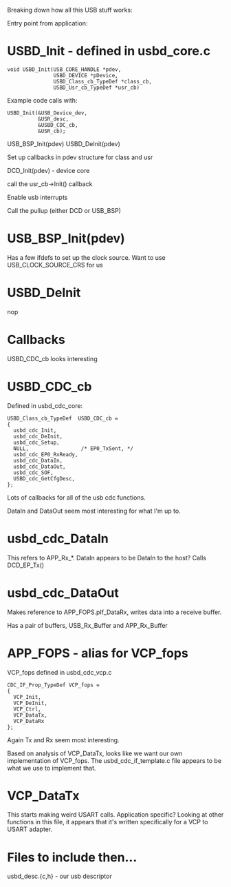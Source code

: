 Breaking down how all this USB stuff works:

Entry point from application:

# USBD_Init - defined in usbd_core.c

    void USBD_Init(USB_CORE_HANDLE *pdev,
                   USBD_DEVICE *pDevice,                  
                   USBD_Class_cb_TypeDef *class_cb, 
                   USBD_Usr_cb_TypeDef *usr_cb)

Example code calls with:

    USBD_Init(&USB_Device_dev,
              &USR_desc,
              &USBD_CDC_cb,
              &USR_cb);
    
USB_BSP_Init(pdev)
USBD_DeInit(pdev)

Set up callbacks in pdev structure for class and usr

DCD_Init(pdev) - device core

call the usr_cb->Init() callback

Enable usb interrupts

Call the pullup (either DCD or USB_BSP)

# USB_BSP_Init(pdev)

Has a few ifdefs to set up the clock source. Want to use USB_CLOCK_SOURCE_CRS for us

# USBD_DeInit

nop

# Callbacks

USBD_CDC_cb looks interesting

# USBD_CDC_cb

Defined in usbd_cdc_core:

    USBD_Class_cb_TypeDef  USBD_CDC_cb = 
    {
      usbd_cdc_Init,
      usbd_cdc_DeInit,
      usbd_cdc_Setup,
      NULL,                 /* EP0_TxSent, */
      usbd_cdc_EP0_RxReady,
      usbd_cdc_DataIn,
      usbd_cdc_DataOut,
      usbd_cdc_SOF,    
      USBD_cdc_GetCfgDesc,
    };
    
Lots of callbacks for all of the usb cdc functions.

DataIn and DataOut seem most interesting for what I'm up to.

# usbd_cdc_DataIn

This refers to APP_Rx_*. DataIn appears to be DataIn to the host? Calls DCD_EP_Tx()

# usbd_cdc_DataOut

Makes reference to APP_FOPS.pIf_DataRx, writes data into a receive buffer.

Has a pair of buffers, USB_Rx_Buffer and APP_Rx_Buffer

# APP_FOPS - alias for VCP_fops

VCP\_fops defined in usbd\_cdc\_vcp.c

    CDC_IF_Prop_TypeDef VCP_fops = 
    {
      VCP_Init,
      VCP_DeInit,
      VCP_Ctrl,
      VCP_DataTx,
      VCP_DataRx
    };
    
Again Tx and Rx seem most interesting.

Based on analysis of VCP\_DataTx, looks like we want our own
implementation of VCP\_fops. The usbd\_cdc\_if\_template.c file
appears to be what we use to implement that.

# VCP_DataTx

This starts making weird USART calls. Application specific? Looking at
other functions in this file, it appears that it's written
specifically for a VCP to USART adapter.

# Files to include then...

usbd_desc.{c,h} - our usb descriptor



